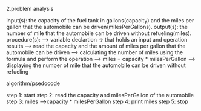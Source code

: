 2.problem analysis

input(s): the capacity of the fuel tank in gallons(capacity) and the miles per gallon that the automobile can be driven(milesPerGallons).
output(s): the number of mile that the automobile can be driven without refueling(miles).
procedure(s): 
--> variable declartion -> that holds an input and operation results 
--> read the capacity and the amount of miles per gallon that the automobile can be driven
--> calculating the number of miles using the formula and perform the operation
--> miles = capacity * milesPerGallon
--> displaying the number of mile that the automobile can be driven without refueling
         
algorithm/psedocode

step 1: start
step 2: read the capacity and milesPerGallon of the automobile
step 3: miles -->capacity * milesPerGallon
step 4: print miles
step 5: stop
